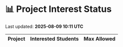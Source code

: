 # 📊 Project Interest Status

Last updated: **2025-08-09 10:11 UTC**

| Project | Interested Students | Max Allowed |
|---------|---------------------|-------------|
